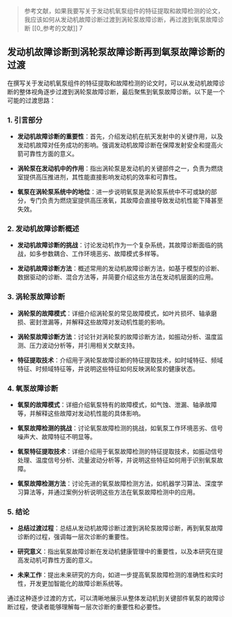 >参考文献，如果我要写关于发动机氧泵组件的特征提取和故障检测的论文，我应该如何从发动机故障诊断过渡到涡轮泵故障诊断，再过渡到氧泵故障诊断 [[0_参考的文献]] 7

## 发动机故障诊断到涡轮泵故障诊断再到氧泵故障诊断的过渡

在撰写关于发动机氧泵组件的特征提取和故障检测的论文时，可以从发动机故障诊断的整体视角逐步过渡到涡轮泵故障诊断，最后聚焦到氧泵故障诊断。以下是一个可能的过渡思路：

### 1. 引言部分

- **发动机故障诊断的重要性**：首先，介绍发动机在航天发射中的关键作用，以及发动机故障对任务成功的影响。强调发动机故障诊断在保障发射安全和提高火箭可靠性方面的意义。

- **涡轮泵在发动机中的作用**：指出涡轮泵是发动机的关键部件之一，负责为燃烧室提供高压推进剂，其性能直接影响发动机的效率和可靠性。

- **氧泵在涡轮泵系统中的地位**：进一步说明氧泵是涡轮泵系统中不可或缺的部分，专门负责为燃烧室提供高压液氧，其故障会直接导致发动机性能下降甚至失效。

### 2. 发动机故障诊断概述

- **发动机故障诊断的挑战**：讨论发动机作为一个复杂系统，其故障诊断面临的挑战，如多参数耦合、工作环境恶劣、故障模式多样等。

- **发动机故障诊断方法**：概述常用的发动机故障诊断方法，如基于模型的诊断、数据驱动的诊断、混合方法等，并简要介绍这些方法在发动机层面的应用。

### 3. 涡轮泵故障诊断

- **涡轮泵的故障模式**：详细介绍涡轮泵的常见故障模式，如叶片损坏、轴承磨损、密封泄漏等，并解释这些故障对发动机性能的影响。

- **涡轮泵故障诊断方法**：讨论针对涡轮泵的故障诊断方法，如振动分析、温度监测、压力波动分析等，并引用相关文献支持。

- **特征提取技术**：介绍用于涡轮泵故障诊断的特征提取技术，如时域特征、频域特征、时频域特征等，并说明这些特征如何反映涡轮泵的健康状态。

### 4. 氧泵故障诊断

- **氧泵的故障模式**：详细介绍氧泵特有的故障模式，如气蚀、泄漏、轴承故障等，并解释这些故障对发动机性能的具体影响。

- **氧泵故障检测的挑战**：讨论氧泵故障检测的挑战，如氧泵工作环境恶劣、信号噪声大、故障特征不明显等。

- **氧泵特征提取技术**：详细介绍用于氧泵故障检测的特征提取技术，如振动信号处理、温度信号分析、流量波动分析等，并说明这些特征如何用于识别氧泵故障。

- **氧泵故障检测方法**：讨论先进的氧泵故障检测方法，如机器学习算法、深度学习算法等，并通过案例分析说明这些方法在氧泵故障检测中的应用。

### 5. 结论

- **总结过渡过程**：总结从发动机故障诊断过渡到涡轮泵故障诊断，再到氧泵故障诊断的过程，强调每一层次诊断的重要性。

- **研究意义**：指出氧泵故障诊断在发动机健康管理中的重要性，以及本研究在提高发动机可靠性方面的意义。

- **未来工作**：提出未来研究的方向，如进一步提高氧泵故障检测的准确性和实时性，开发更加智能化的故障诊断系统等。

通过这种逐步过渡的方式，可以清晰地展示从整体发动机到关键部件氧泵的故障诊断过程，使读者能够理解每一层次诊断的重要性和必要性。